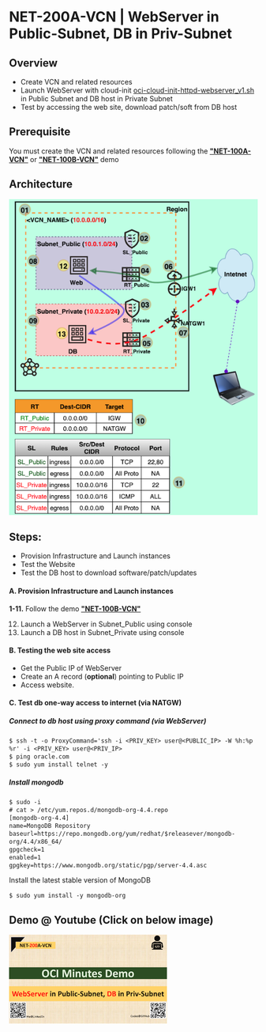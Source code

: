 # NET-200A-VCN | WebServer in Public-Subnet, DB in Priv-Subnet

## Overview

- Create VCN and related resources
- Launch WebServer with cloud-init [oci-cloud-init-httpd-webserver_v1.sh](../Common-Scripts/oci-cloud-init-httpd-webserver_v1.sh) in Public Subnet and DB host in Private Subnet
- Test by accessing the web site, download patch/soft from DB host

## Prerequisite

You must create the VCN and related resources following the [**"NET-100A-VCN"**](../NET-100A-VCN) or [**"NET-100B-VCN"**](../NET-100B-VCN) demo

## Architecture

<img src="img/NET-200A-VCN_arch_orig_800x800.png" alt="NET-200A-VCN" style="zoom: 100%;" />

## Steps:

- Provision Infrastructure and Launch instances
- Test the Website
- Test the DB host to download software/patch/updates

#### A. Provision Infrastructure and Launch instances

**1-11.** Follow the demo [**"NET-100B-VCN"**](../NET-100B-VCN) 

12. Launch a WebServer in Subnet_Public using console
13. Launch a DB host in Subnet_Private using console

#### B. Testing the web site access

- Get the Public IP of WebServer 
- Create an A record (**optional**) pointing to Public IP
- Access website.

#### C. Test db one-way access to internet (via NATGW)

##### Connect to db host using proxy command (via WebServer)

```shell
$ ssh -t -o ProxyCommand='ssh -i <PRIV_KEY> user@<PUBLIC_IP> -W %h:%p %r' -i <PRIV_KEY> user@<PRIV_IP>
$ ping oracle.com
$ sudo yum install telnet -y
```

##### Install mongodb

```shell
$ sudo -i
# cat > /etc/yum.repos.d/mongodb-org-4.4.repo
[mongodb-org-4.4]
name=MongoDB Repository
baseurl=https://repo.mongodb.org/yum/redhat/$releasever/mongodb-org/4.4/x86_64/
gpgcheck=1
enabled=1
gpgkey=https://www.mongodb.org/static/pgp/server-4.4.asc
```

Install the latest stable version of MongoDB

```shell
$ sudo yum install -y mongodb-org 
```



## Demo @ Youtube (Click on below image)

[![NET-200A-VCN](img/thumbnail_320x320.png)](https://youtu.be/ZlWq7vqh2mE "Click to watch on YouTube")





